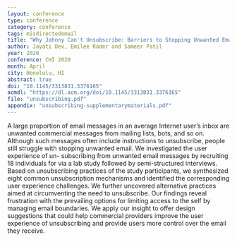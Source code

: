 ```yaml
---
layout: conference
type: conference
category: conference
tags: misdirectedemail
title: "Why Johnny Can't Unsubscribe: Barriers to Stopping Unwanted Email"
author: Jayati Dev, Emilee Rader and Sameer Patil
year: 2020
conference: CHI 2020
month: April
city: Honolulu, HI
abstract: true
doi: "10.1145/3313831.3376165"
acmdl: "https://dl.acm.org/doi/10.1145/3313831.3376165"
file: "unsubscribing.pdf"
appendix: "unsubscribing-supplementarymaterials.pdf"
---
```


A large proportion of email messages in an average Internet user’s inbox are unwanted commercial messages from mailing lists, bots, and so on. Although such messages often include instructions to unsubscribe, people still struggle with stopping unwanted email. We investigated the user experience of un- subscribing from unwanted email messages by recruiting 18 individuals for via a lab study followed by semi-structured interviews. Based on unsubscribing practices of the study participants, we synthesized eight common unsubscription mechanisms and identified the corresponding user experience challenges. We further uncovered alternative practices aimed at circumventing the need to unsubscribe. Our findings reveal frustration with the prevailing options for limiting access to the self by managing email boundaries. We apply our insight to offer design suggestions that could help commercial providers improve the user experience of unsubscribing and provide users more control over the email they receive.

<!--

tags: curation
acmdl: "https://dl.acm.org/citation.cfm?id=3173677" 
pages: "Paper No. 103"

-->
